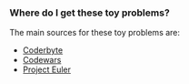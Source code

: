 ### Where do I get these toy problems?

The main sources for these toy problems are:
+ [Coderbyte](www.coderbyte.com)
+ [Codewars](www.codewars.com)
+ [Project Euler](projecteuler.net)